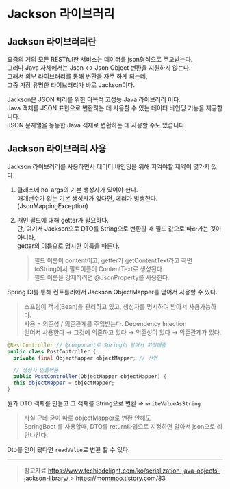 # Jackson 라이브러리

## Jackson 라이브러리란

요즘의 거의 모든 RESTful한 서비스는 데이터를 json형식으로 주고받는다.  
그러나 Java 자체에서는 Json <-> Json Object 변환을 지원하지 않는다.  
그래서 외부 라이브러리를 통해 변환을 자주 하게 되는데,  
그중 가장 유명한 라이브러리가 바로 Jackson이다.

Jackson은 JSON 처리를 위한 다목적 고성능 Java 라이브러리 이다.  
Java 객체를 JSON 표현으로 변환하는 데 사용할 수 있는 데이터 바인딩 기능을 제공합니다.  
JSON 문자열을 동등한 Java 객체로 변환하는 데 사용할 수도 있습니다.

## Jackson 라이브러리 사용

Jackson 라이브러리를 사용하면서 데이터 바인딩을 위해 지켜야할 제약이 몇가지 있다.

1. 클래스에 no-args의 기본 생성자가 있어야 한다.  
   매개변수가 없는 기본 생성자가 없다면, 에러가 발생한다.(JsonMappingException)

2. 개인 필드에 대해 getter가 필요하다.  
   단, 여기서 Jackson으로 DTO를 String으로 변환할 때 필드 값으로 따라가는 것이 아니라,  
   getter의 이름으로 명시한 이름을 따른다.
   > 필드 이름이 content이고, getter가 getContentText라고 하면  
   > toString에서 필드이름이 ContentText로 생성된다.  
   > 필드 이름을 강제하려면 @JsonProperty를 사용한다.

Spring DI를 통해 컨트롤러에서 Jackson ObjectMapper를 얻어서 사용할 수 있다.

> 스프링이 객체(Bean)을 관리하고 있고, 생성자를 명시하여 받아서 사용가능하다.  
> 사용 = 의존성 / 의존관계를 주입받는다. Dependency Injection  
> 얻어서 사용한다 → 그것에 의존하고 있다 → 의존성이 있다 → 의존관계가 있다.

```java
@RestController // @componant로 Spring이 알아서 처리해줌
public class PostController {
  private final ObjectMapper objectMapper; // 선언

  // 생성자 만들어줌
  public PostController(ObjectMapper objectMapper) {
  this.objectMapper = objectMapper;
}
```

뭔가 DTO 객체를 만들고 그 객체를 String으로 변환 ⇒ `writeValueAsString`

> 사실 근데 굳이 따로 objectMapper로 변환 안해도  
> SpringBoot 를 사용할때, DTO를 return타입으로 지정하면 알아서 json으로 리턴나간다.

Dto를 얻어 왔다면 `readValue`로 변환 할 수 있다.

---

> 참고자료
> <https://www.techiedelight.com/ko/serialization-java-objects-jackson-library/> > <https://mommoo.tistory.com/83>
